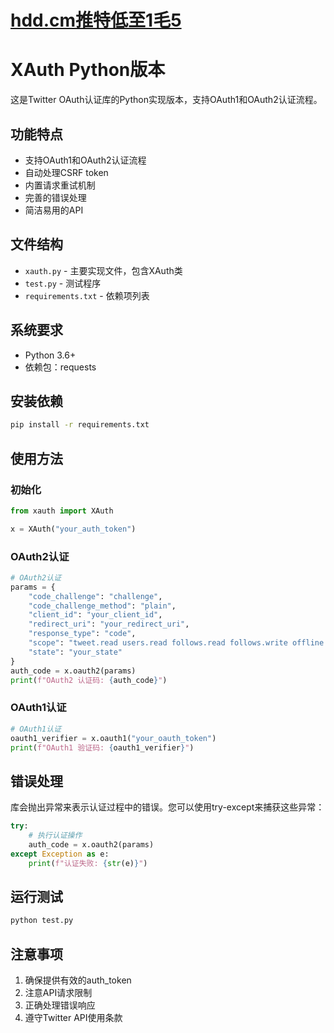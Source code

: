 # [hdd.cm推特低至1毛5](https://hdd.cm/)

# XAuth Python版本

这是Twitter OAuth认证库的Python实现版本，支持OAuth1和OAuth2认证流程。

## 功能特点

- 支持OAuth1和OAuth2认证流程
- 自动处理CSRF token
- 内置请求重试机制
- 完善的错误处理
- 简洁易用的API

## 文件结构

- `xauth.py` - 主要实现文件，包含XAuth类
- `test.py` - 测试程序
- `requirements.txt` - 依赖项列表

## 系统要求

- Python 3.6+
- 依赖包：requests

## 安装依赖

```bash
pip install -r requirements.txt
```

## 使用方法

### 初始化

```python
from xauth import XAuth

x = XAuth("your_auth_token")
```

### OAuth2认证

```python
# OAuth2认证
params = {
    "code_challenge": "challenge",
    "code_challenge_method": "plain",
    "client_id": "your_client_id",
    "redirect_uri": "your_redirect_uri",
    "response_type": "code",
    "scope": "tweet.read users.read follows.read follows.write offline.access",
    "state": "your_state"
}
auth_code = x.oauth2(params)
print(f"OAuth2 认证码: {auth_code}")
```

### OAuth1认证

```python
# OAuth1认证
oauth1_verifier = x.oauth1("your_oauth_token")
print(f"OAuth1 验证码: {oauth1_verifier}")
```

## 错误处理

库会抛出异常来表示认证过程中的错误。您可以使用try-except来捕获这些异常：

```python
try:
    # 执行认证操作
    auth_code = x.oauth2(params)
except Exception as e:
    print(f"认证失败: {str(e)}")
```

## 运行测试

```bash
python test.py
```

## 注意事项

1. 确保提供有效的auth_token
2. 注意API请求限制
3. 正确处理错误响应
4. 遵守Twitter API使用条款 